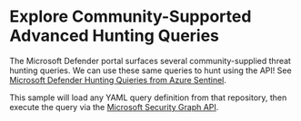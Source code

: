 # Explore Community-Supported Advanced Hunting Queries

The Microsoft Defender portal surfaces several community-supplied threat hunting queries. We can use these same queries to
hunt using the API! See [Microsoft Defender Hunting Quieries from Azure Sentinel](https://github.com/Azure/Azure-Sentinel/tree/master/Hunting%20Queries/Microsoft%20365%20Defender).

This sample will load any YAML query definition from that repository, then execute the query via the [Microsoft Security Graph API](https://learn.microsoft.com/en-us/graph/security-concept-overview).